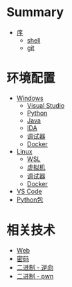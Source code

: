 # Summary

- [序](./chapter_1.md)
    - [shell](./shell.md)
    - [git](./git.md)

# 环境配置

- [Windows](./env/win/main.md)
    - [Visual Studio](./env/win/vs.md)
    - [Python](./env/win/py.md)
    - [Java](TODO)
    - [IDA](TODO)
    - [调试器](TODO)
    - [Docker](TODO)
- [Linux](./env/linux/main.md) <!--建议统一以Kali为环境讲-->
    - [WSL](./env/linux/wsl.md)
    - [虚拟机](TODO)
    - [调试器](TODO)
    - [Docker](TODO)
- [VS Code](TODO)<!--包括常用插件等-->
- [Python包](TODO)

# 相关技术

- [Web](TODO)
- [密码](TODO)
- [二进制 - 逆向](re.md)
- [二进制 - pwn](pwn.md)
    
